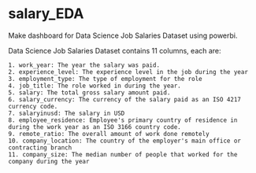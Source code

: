 # salary_EDA
Make dashboard for Data Science Job Salaries Dataset using powerbi.


Data Science Job Salaries Dataset contains 11 columns, each are:

    1. work_year: The year the salary was paid.
    2. experience_level: The experience level in the job during the year
    3. employment_type: The type of employment for the role
    4. job_title: The role worked in during the year.
    5. salary: The total gross salary amount paid.
    6. salary_currency: The currency of the salary paid as an ISO 4217 currency code.
    7. salaryinusd: The salary in USD
    8. employee_residence: Employee's primary country of residence in during the work year as an ISO 3166 country code.
    9. remote_ratio: The overall amount of work done remotely
    10. company_location: The country of the employer's main office or contracting branch
    11. company_size: The median number of people that worked for the company during the year


